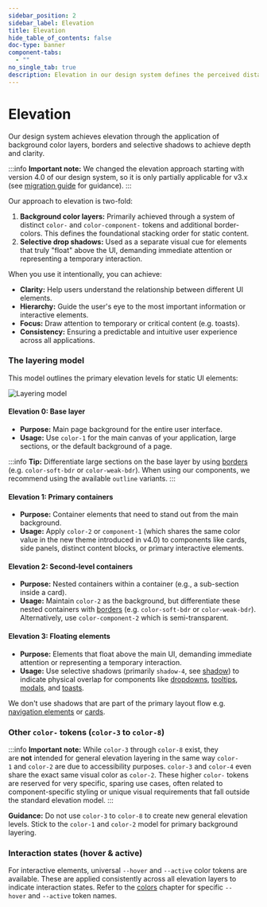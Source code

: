 ```yaml
---
sidebar_position: 2
sidebar_label: Elevation
title: Elevation
hide_table_of_contents: false
doc-type: banner
component-tabs:
  - ""
no_single_tab: true
description: Elevation in our design system defines the perceived distance of a surface from the background along the z-axis, establishing content hierarchy and guiding user focus.
---
```


# Elevation

Our design system achieves elevation through the application of background color layers, borders and selective shadows to achieve depth and clarity.

:::info
**Important note:** We changed the elevation approach starting with version 4.0 of our design system, so it is only partially applicable for v3.x (see [migration guide](../home/migration/4_0_0/index.md) for guidance).
:::

Our approach to elevation is two-fold:
1. **Background color layers:** Primarily achieved through a system of distinct `color-` and `color-component-` tokens and additional border-colors. This defines the foundational stacking order for static content.
2. **Selective drop shadows:** Used as a separate visual cue for elements that truly "float" above the UI, demanding immediate attention or representing a temporary interaction.

When you use it intentionally, you can achieve:
* **Clarity:** Help users understand the relationship between different UI elements.
* **Hierarchy:** Guide the user's eye to the most important information or interactive elements.
* **Focus:** Draw attention to temporary or critical content (e.g. toasts).
* **Consistency:** Ensuring a predictable and intuitive user experience across all applications.

### The layering model

This model outlines the primary elevation levels for static UI elements:

![Layering model](https://www.figma.com/design/wEptRgAezDU1z80Cn3eZ0o/iX-Documentation-illustrations?node-id=6605-276&t=QnYYtjAA8l2uj4Mu-4)

#### Elevation 0: Base layer
- **Purpose:** Main page background for the entire user interface.
- **Usage:** Use `color-1` for the main canvas of your application, large sections, or the default background of a page.

:::info
**Tip:** Differentiate large sections on the base layer by using [borders](borders.md) (e.g. `color-soft-bdr` or `color-weak-bdr`). When using our components, we recommend using the available `outline` variants.
:::

#### Elevation 1: Primary containers
- **Purpose:** Container elements that need to stand out from the main background.
- **Usage:** Apply `color-2` or `component-1` (which shares the same color value in the new theme introduced in v4.0) to components like cards, side panels, distinct content blocks, or primary interactive elements.

#### Elevation 2: Second-level containers
- **Purpose:** Nested containers within a container (e.g., a sub-section inside a card).
- **Usage:** Maintain `color-2` as the background, but differentiate these nested containers with [borders](borders.md) (e.g. `color-soft-bdr` or `color-weak-bdr`). Alternatively, use `color-component-2` which is semi-transparent.

#### Elevation 3: Floating elements
- **Purpose:** Elements that float above the main UI, demanding immediate attention or representing a temporary interaction.
- **Usage:** Use selective shadows (primarily `shadow-4`, see [shadow](shadows.md)) to indicate physical overlap for components like [dropdowns](../components/dropdown/index.mdx), [tooltips](../components/index.mdx), [modals](../components/modal/index.mdx), and [toasts](../components/toast/index.mdx).

We don't use shadows that are part of the primary layout flow e.g. [navigation elements](../components/application-menu/index.mdx) or [cards](../components/card/index.mdx).

### Other `color-` tokens (`color-3` to `color-8`)

:::info
**Important note:** While `color-3` through `color-8` exist, they are **not** intended for general elevation layering in the same way `color-1` and `color-2` are due to accessibility purposes. `color-3` and `color-4` even share the exact same visual color as `color-2`. These higher `color-` tokens are reserved for very specific, sparing use cases, often related to component-specific styling or unique visual requirements that fall outside the standard elevation model.
:::

**Guidance:** Do not use `color-3` to `color-8` to create new general elevation levels. Stick to the `color-1` and `color-2` model for primary background layering.

### Interaction states (hover & active)

For interactive elements, universal `--hover` and `--active` color tokens are available. These are applied consistently across all elevation layers to indicate interaction states. Refer to the [colors](colors.md) chapter for specific `--hover` and `--active` token names.